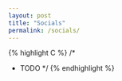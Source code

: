 ```yaml
---
layout: post
title: "Socials"
permalink: /socials/
---
```


{% highlight C %}
/*
 *  TODO
 */
{% endhighlight %}